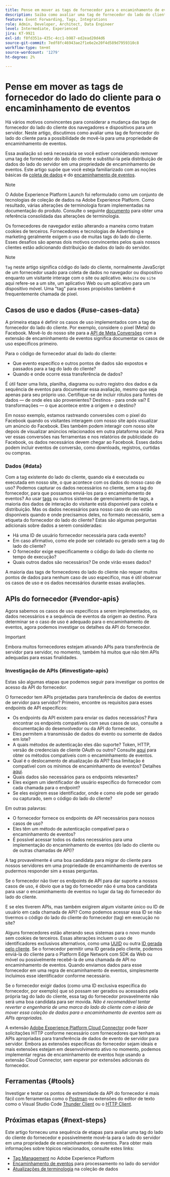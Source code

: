 ```yaml
---
title: Pense em mover as tags de fornecedor para o encaminhamento de eventos
description: Saiba como avaliar uma tag de fornecedor do lado do cliente para distribuição de dados do lado do servidor.
feature: Event Forwarding, Tags, Integrations
role: Admin, Developer, Architect, Data Engineer
level: Intermediate, Experienced
jira: KT-9921
exl-id: f8fd351a-435c-4cc1-b987-ed2ead20d4d6
source-git-commit: 7edf8fc46943ae2f1e6e2e20f4d589d7959310c8
workflow-type: tm+mt
source-wordcount: '1279'
ht-degree: 2%

---
```


# Pense em mover as tags de fornecedor do lado do cliente para o encaminhamento de eventos

Há vários motivos convincentes para considerar a mudança das tags de fornecedor do lado do cliente dos navegadores e dispositivos para um servidor. Neste artigo, discutimos como avaliar uma tag de fornecedor do lado do cliente para a possibilidade de movê-la para uma propriedade de encaminhamento de eventos.

Essa avaliação só será necessária se você estiver considerando remover uma tag de fornecedor do lado do cliente e substituí-la pela distribuição de dados do lado do servidor em uma propriedade de encaminhamento de eventos. Este artigo supõe que você esteja familiarizado com as noções básicas da [coleta de dados](https://experienceleague.adobe.com/docs/data-collection.html?lang=pt-BR) e do [encaminhamento de eventos](https://experienceleague.adobe.com/docs/experience-platform/tags/event-forwarding/overview.html?lang=pt-BR).

>[!NOTE]
>
>O Adobe Experience Platform Launch foi reformulado como um conjunto de tecnologias de coleção de dados na Adobe Experience Platform. Como resultado, várias alterações de terminologia foram implementadas na documentação do produto. Consulte o seguinte [documento](https://experienceleague.adobe.com/docs/experience-platform/tags/term-updates.html?lang=pt-BR) para obter uma referência consolidada das alterações de terminologia.

Os fornecedores de navegador estão alterando a maneira como tratam cookies de terceiros. Fornecedores e tecnologias de Advertising e marketing geralmente exigem o uso de muitas tags do lado do cliente. Esses desafios são apenas dois motivos convincentes pelos quais nossos clientes estão adicionando distribuição de dados do lado do servidor.

>[!NOTE]
>
>`Tag` neste artigo significa código do lado do cliente, normalmente JavaScript de um fornecedor usado para coleta de dados no navegador ou dispositivo enquanto um visitante interage com o site ou aplicativo. `Website` ou `site` aqui refere-se a um site, um aplicativo Web ou um aplicativo para um dispositivo móvel. Uma &quot;tag&quot; para esses propósitos também é frequentemente chamada de pixel.

## Casos de uso e dados {#use-cases-data}

A primeira etapa é definir os casos de uso implementados com a tag de fornecedor do lado do cliente. Por exemplo, considere o pixel (Meta) do Facebook. Movê-lo do nosso site para a [API de Meta Conversões](https://exchange.adobe.com/apps/ec/109168/meta-conversions-api) com a extensão de encaminhamento de eventos significa documentar os casos de uso específicos primeiro.

Para o código de fornecedor atual do lado do cliente:

- Que evento específico e outros pontos de dados são expostos e passados para a tag do lado do cliente?
- Quando e onde ocorre essa transferência de dados?

É útil fazer uma lista, planilha, diagrama ou outro registro dos dados e da sequência de eventos para documentar essa avaliação, mesmo que seja apenas para seu próprio uso. Certifique-se de incluir rótulos para fontes de dados — de onde eles são provenientes? Destinos - para onde vai? E transformações — o que acontece entre a origem e o destino?

Em nosso exemplo, estamos rastreando conversões com o pixel do Facebook quando os visitantes interagem com nosso site após visualizar um anúncio do Facebook. Eles também podem interagir com nosso site depois de visualizar anúncios relacionados em outra plataforma social. Para ver essas conversões nas ferramentas e nos relatórios de publicidade do Facebook, os dados necessários devem chegar ao Facebook. Esses dados podem incluir eventos de conversão, como downloads, registros, curtidas ou compras.

### Dados {#data}

Com a tag existente do lado do cliente, quando ela é executada ou executada em nosso site, o que acontece com os dados do nosso caso de uso? Podemos capturar os dados necessários no cliente, sem a tag do fornecedor, para que possamos enviá-los para o encaminhamento de eventos? Ao usar [tags](https://experienceleague.adobe.com/docs/experience-platform/tags/home.html?lang=pt-BR) ou outros sistemas de gerenciamento de tags, a maioria dos dados de interação do visitante está disponível para coleta e distribuição. Mas os dados necessários para nosso caso de uso estão disponíveis quando e onde precisamos deles, no formato necessário, sem a etiqueta do fornecedor do lado do cliente? Estas são algumas perguntas adicionais sobre dados a serem consideradas:

- Há uma ID de usuário fornecedor necessária para cada evento?
- Em caso afirmativo, como ele pode ser coletado ou gerado sem a tag do lado do cliente?
- O fornecedor exige especificamente o código do lado do cliente no tempo de execução?
- Quais outros dados são necessários? De onde virão esses dados?

A maioria das tags de fornecedores do lado do cliente não requer muitos pontos de dados para nenhum caso de uso específico, mas é útil observar os casos de uso e os dados necessários durante essas avaliações.

## APIs do fornecedor {#vendor-apis}

Agora sabemos os casos de uso específicos a serem implementados, os dados necessários e a sequência de eventos da origem ao destino. Para determinar se o caso de uso é adequado para o encaminhamento de eventos, agora podemos investigar os detalhes da API do fornecedor.

>[!IMPORTANT]
>
>Embora muitos fornecedores estejam ativando APIs para transferência de servidor para servidor, no momento, também há muitos que não têm APIs adequadas para essas finalidades.

### Investigação de APIs {#investigate-apis}

Estas são algumas etapas que podemos seguir para investigar os pontos de acesso da API do fornecedor.

O fornecedor tem APIs projetadas para transferência de dados de eventos de servidor para servidor? Primeiro, encontre os requisitos para esses endpoints de API específicos:

- Os endpoints da API existem para enviar os dados necessários? Para encontrar os endpoints compatíveis com seus casos de uso, consulte a documentação do desenvolvedor ou da API do fornecedor.
- Eles permitem a transmissão de dados do evento ou somente de dados em lote?
- A quais métodos de autenticação eles dão suporte? Token, HTTP, versão de credenciais de cliente OAuth ou outro? Consulte [aqui](https://experienceleague.adobe.com/docs/experience-platform/tags/event-forwarding/secrets.html?lang=pt-BR) para obter os métodos compatíveis com o encaminhamento de eventos.
- Qual é o deslocamento de atualização da API? Essa limitação é compatível com os mínimos de encaminhamento de eventos? Detalhes [aqui](https://experienceleague.adobe.com/docs/experience-platform/tags/event-forwarding/secrets.html?lang=pt-BR#:~:text=you%20can%20configure%20the%20Refresh%20Offset%20value%20for%20the%20secret).
- Quais dados são necessários para os endpoints relevantes?
- Eles exigem um identificador de usuário específico do fornecedor com cada chamada para o endpoint?
- Se eles exigirem esse identificador, onde e como ele pode ser gerado ou capturado, sem o código do lado do cliente?

Em outras palavras:

- O fornecedor fornece os endpoints de API necessários para nossos casos de uso?
- Eles têm um método de autenticação compatível para o encaminhamento de eventos?
- É possível acessar todos os dados necessários para uma implementação do encaminhamento de eventos (do lado do cliente ou de outras chamadas de API)?

A tag provavelmente é uma boa candidata para migrar do cliente para nossos servidores em uma propriedade de encaminhamento de eventos se pudermos responder sim a essas perguntas.

Se o fornecedor não tiver os endpoints de API para dar suporte a nossos casos de uso, é óbvio que a tag do fornecedor não é uma boa candidata para usar o encaminhamento de eventos no lugar da tag do fornecedor do lado do cliente.

E se eles tiverem APIs, mas também exigirem algum visitante único ou ID de usuário em cada chamada de API? Como podemos acessar essa ID se não tivermos o código do lado do cliente do fornecedor (tag) em execução no site?

Alguns fornecedores estão alterando seus sistemas para o novo mundo sem cookies de terceiros. Essas alterações incluem o uso de identificadores exclusivos alternativos, como uma [UUID](https://developer.mozilla.org/en-US/docs/Glossary/UUID) ou outra [ID gerada pelo cliente](https://experienceleague.adobe.com/docs/experience-platform/edge/identity/first-party-device-ids.html?lang=pt-BR). Se o fornecedor permitir uma ID gerada pelo cliente, podemos enviá-la do cliente para o Platform Edge Network com SDK da Web ou móvel ou possivelmente recebê-la de uma chamada de API no encaminhamento de eventos. Quando enviamos dados para esse fornecedor em uma regra de encaminhamento de eventos, simplesmente incluímos esse identificador conforme necessário.

Se o fornecedor exigir dados (como uma ID exclusiva específica do fornecedor, por exemplo) que só possam ser gerados ou acessados pela própria tag do lado do cliente, essa tag do fornecedor provavelmente não será uma boa candidata para ser movida. _Não é recomendável tentar reverter a engenharia de uma marca do lado do cliente com a ideia de mover essa coleção de dados para o encaminhamento de eventos sem as APIs apropriadas._

A extensão [Adobe Experience Platform Cloud Connector](https://experienceleague.adobe.com/docs/experience-platform/tags/extensions/adobe/cloud-connector/overview.html?lang=pt-BR) pode fazer solicitações HTTP conforme necessário com fornecedores que tenham as APIs apropriadas para transferência de dados de evento de servidor para servidor. Embora as extensões específicas do fornecedor sejam ideais e mais extensões estejam em desenvolvimento ativo no momento, podemos implementar regras de encaminhamento de eventos hoje usando a extensão Cloud Connector, sem esperar por extensões adicionais do fornecedor.

## Ferramentas {#tools}

Investigar e testar os pontos de extremidade da API do fornecedor é mais fácil com ferramentas como o [Postman](https://www.postman.com/) ou extensões do editor de texto como o Visual Studio Code [Thunder Client](https://marketplace.visualstudio.com/items?itemName=rangav.vscode-thunder-client) ou o [HTTP Client](https://marketplace.visualstudio.com/items?itemName=mkloubert.vscode-http-client).

## Próximas etapas {#next-steps}

Este artigo forneceu uma sequência de etapas para avaliar uma tag do lado do cliente do fornecedor e possivelmente movê-la para o lado do servidor em uma propriedade de encaminhamento de eventos. Para obter mais informações sobre tópicos relacionados, consulte estes links:

- [Tag Management](https://experienceleague.adobe.com/docs/experience-platform/tags/home.html?lang=pt-BR) no Adobe Experience Platform
- [Encaminhamento de eventos](https://experienceleague.adobe.com/docs/experience-platform/tags/event-forwarding/overview.html?lang=pt-BR) para processamento no lado do servidor
- [Atualizações de terminologia](https://experienceleague.adobe.com/docs/experience-platform/tags/term-updates.html?lang=pt-BR) na coleção de dados
